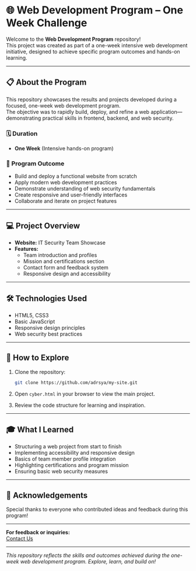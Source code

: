 # 🌐 Web Development Program – One Week Challenge

Welcome to the **Web Development Program** repository!  
This project was created as part of a one-week intensive web development initiative, designed to achieve specific program outcomes and hands-on learning.

---

## 📋 About the Program

This repository showcases the results and projects developed during a focused, one-week web development program.  
The objective was to rapidly build, deploy, and refine a web application—demonstrating practical skills in frontend, backend, and web security.

### 🗓️ Duration
- **One Week** (Intensive hands-on program)

### 🎯 Program Outcome
- Build and deploy a functional website from scratch
- Apply modern web development practices
- Demonstrate understanding of web security fundamentals
- Create responsive and user-friendly interfaces
- Collaborate and iterate on project features

---

## 💻 Project Overview

- **Website:** IT Security Team Showcase  
- **Features:**  
  - Team introduction and profiles  
  - Mission and certifications section  
  - Contact form and feedback system  
  - Responsive design and accessibility

---

## 🛠️ Technologies Used

- HTML5, CSS3
- Basic JavaScript
- Responsive design principles
- Web security best practices

---

## 🚀 How to Explore

1. Clone the repository:  
   ```bash
   git clone https://github.com/adrsya/my-site.git
   ```
2. Open `cyber.html` in your browser to view the main project.

3. Review the code structure for learning and inspiration.

---

## 🎓 What I Learned

- Structuring a web project from start to finish
- Implementing accessibility and responsive design
- Basics of team member profile integration
- Highlighting certifications and program mission
- Ensuring basic web security measures

---

## 🙌 Acknowledgements

Special thanks to everyone who contributed ideas and feedback during this program!

---

**For feedback or inquiries:**  
[Contact Us](mailto:contact@securityteam.com)

---

*This repository reflects the skills and outcomes achieved during the one-week web development program. Explore, learn, and build on!*
